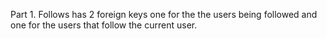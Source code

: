 Part 1. 
Follows has 2 foreign keys one for the the users being followed and one for the users that follow the current user.
